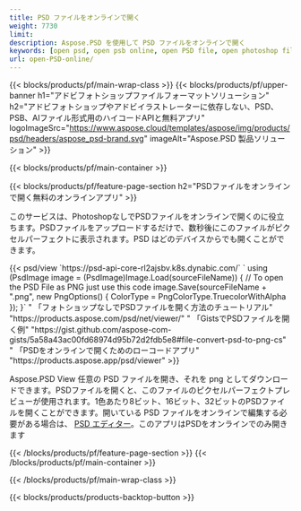 ```yaml
---
title: PSD ファイルをオンラインで開く
weight: 7730
limit: 
description: Aspose.PSD を使用して PSD ファイルをオンラインで開く
keywords: [open psd, open psb online, open PSD file, open photoshop file, preview psd]
url: open-PSD-online/
---
```


{{< blocks/products/pf/main-wrap-class >}}
{{< blocks/products/pf/upper-banner h1="アドビフォトショップファイルフォーマットソリューション" h2="アドビフォトショップやアドビイラストレーターに依存しない、PSD、PSB、AIファイル形式用のハイコードAPIと無料アプリ" logoImageSrc="https://www.aspose.cloud/templates/aspose/img/products/psd/headers/aspose_psd-brand.svg" imageAlt="Aspose.PSD 製品ソリューション" >}}

{{< blocks/products/pf/main-container >}}

{{< blocks/products/pf/feature-page-section h2="PSDファイルをオンラインで開く無料のオンラインアプリ" >}}
<p>このサービスは、PhotoshopなしでPSDファイルをオンラインで開くのに役立ちます。PSDファイルをアップロードするだけで、数秒後にこのファイルがピクセルパーフェクトに表示されます。PSD はどのデバイスからでも開くことができます。</p>
{{< psd/view `https://psd-api-core-rl2ajsbv.k8s.dynabic.com/` 
`    using (PsdImage image = (PsdImage)Image.Load(sourceFileName))
    {
	    // To open the PSD File as PNG just use this code
        image.Save(sourceFileName + ".png",  new PngOptions() {  ColorType = PngColorType.TruecolorWithAlpha });
    }` "
「フォトショップなしでPSDファイルを開く方法のチュートリアル" "https://products.aspose.com/psd/net/viewer/" "
「GistsでPSDファイルを開く例" "https://gist.github.com/aspose-com-gists/5a58a43ac00fd68974d95b72d2fdb5e8#file-convert-psd-to-png-cs" "
「PSDをオンラインで開くためのローコードアプリ" "https://products.aspose.app/psd/viewer" >}}
<p>Aspose.PSD View 任意の PSD ファイルを開き、それを png としてダウンロードできます。PSDファイルを開くと、このファイルのピクセルパーフェクトプレビューが使用されます。1色あたり8ビット、16ビット、32ビットのPSDファイルを開くことができます。開いている PSD ファイルをオンラインで編集する必要がある場合は、 <a href="https://products.aspose.app/psd/editor">PSD エディター</a>。このアプリはPSDをオンラインでのみ開きます</p>
{{< /blocks/products/pf/feature-page-section >}}
{{< /blocks/products/pf/main-container >}}


{{< /blocks/products/pf/main-wrap-class >}}

{{< blocks/products/products-backtop-button >}}
